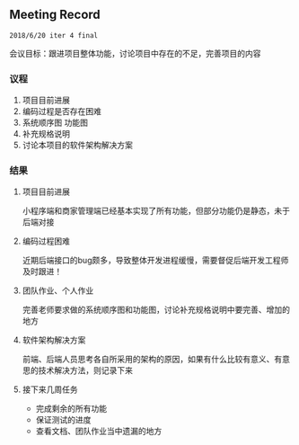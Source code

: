 ## Meeting Record

`2018/6/20 iter 4 final`

会议目标：跟进项目整体功能，讨论项目中存在的不足，完善项目的内容

### 议程

1. 项目目前进展
2. 编码过程是否存在困难
3. 系统顺序图 功能图
4. 补充规格说明
5. 讨论本项目的软件架构解决方案

### 结果

1. 项目目前进展

   小程序端和商家管理端已经基本实现了所有功能，但部分功能仍是静态，未于后端对接

2. 编码过程困难

   近期后端接口的bug颇多，导致整体开发进程缓慢，需要督促后端开发工程师及时跟进！

3. 团队作业、个人作业

   完善老师要求做的系统顺序图和功能图，讨论补充规格说明中要完善、增加的地方

4. 软件架构解决方案

   前端、后端人员思考各自所采用的架构的原因，如果有什么比较有意义、有意思的技术解决方法，则记录下来

5. 接下来几周任务

   * 完成剩余的所有功能
   * 保证测试的进度
   * 查看文档、团队作业当中遗漏的地方